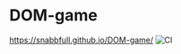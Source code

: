 # DOM-game
https://snabbfull.github.io/DOM-game/
![CI](https://github.com/snabbfull/DOM-game/actions/workflows/web.yml/badge.svg)
